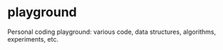 # playground
Personal coding playground: various code, data structures, algorithms, experiments, etc.
